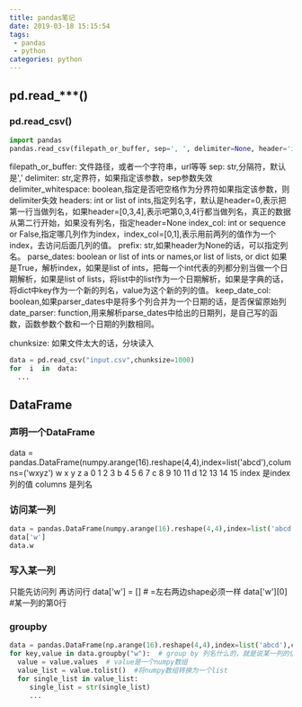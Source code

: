 ```yaml
---
title: pandas笔记
date: 2019-03-18 15:15:54
tags:
 - pandas
 - python
categories: python
---
```


## pd.read_***()
### pd.read_csv()
``` python
import pandas
pandas.read_csv(filepath_or_buffer, sep=', ', delimiter=None, header='infer', names=None, index_col=None, usecols=None, squeeze=False, prefix=None, mangle_dupe_cols=True, dtype=None, engine=None, converters=None, true_values=None, false_values=None, skipinitialspace=False, skiprows=None, nrows=None, na_values=None, keep_default_na=True, na_filter=True, verbose=False, skip_blank_lines=True, parse_dates=False, infer_datetime_format=False, keep_date_col=False, date_parser=None, dayfirst=False, iterator=False, chunksize=None, compression='infer', thousands=None, decimal=b'.', lineterminator=None, quotechar='"', quoting=0, escapechar=None, comment=None, encoding=None, dialect=None, tupleize_cols=None, error_bad_lines=True, warn_bad_lines=True, skipfooter=0, skip_footer=0, doublequote=True, delim_whitespace=False, as_recarray=None, compact_ints=None, use_unsigned=None, low_memory=True, buffer_lines=None, memory_map=False, float_precision=None)
```

filepath_or_buffer: 文件路径，或者一个字符串，url等等
sep: str,分隔符，默认是','
delimiter: str,定界符，如果指定该参数，sep参数失效
delimiter_whitespace: boolean,指定是否吧空格作为分界符如果指定该参数，则delimiter失效
headers: int or list of ints,指定列名字，默认是header=0,表示把第一行当做列名，如果header=[0,3,4],表示吧第0,3,4行都当做列名，真正的数据从第二行开始，如果没有列名，指定header=None
index_col: int or sequence or False,指定哪几列作为index，index_col=[0,1],表示用前两列的值作为一个index，去访问后面几列的值。
prefix: str,如果header为None的话，可以指定列名。
parse_dates: boolean or list of ints or names,or list of lists, or dict 如果是True，解析index，如果是list of ints，把每一个int代表的列都分别当做一个日期解析，如果是list of lists，将list中的list作为一个日期解析，如果是字典的话，将dict中key作为一个新的列名，value为这个新的列的值。
keep_date_col: boolean,如果parser_dates中是将多个列合并为一个日期的话，是否保留原始列
date_parser: function,用来解析parse_dates中给出的日期列，是自己写的函数，函数参数个数和一个日期的列数相同。

chunksize: 如果文件太大的话，分块读入
``` python
data = pd.read_csv("input.csv",chunksize=1000)
for  i  in  data:
  ...
```

## DataFrame
### 声明一个DataFrame
data = pandas.DataFrame(numpy.arange(16).reshape(4,4),index=list('abcd'),columns=('wxyz')
    w  x  y  z
a  0  1  2  3
b  4  5  6  7
c  8  9  10  11
d  12  13  14  15
index 是index列的值
columns 是列名


### 访问某一列
``` python
data = pandas.DataFrame(numpy.arange(16).reshape(4,4),index=list('abcd'),columns=('wxyz')
data['w']
data.w
```

### 写入某一列
只能先访问列 再访问行
data['w'] = []   # =左右两边shape必须一样
data['w'][0]  #某一列的第0行

### groupby
``` python
data = pandas.DataFrame(np.arange(16).reshape(4,4),index=list('abcd'),columns=('wxyz'))
for key,value in data.groupby("w"):  # group by 列名什么的，就是说某一列的值一样分一组
  value = value.values  # value是一个numpy数组
  value_list = value.tolist()  #将numpy数组转换为一个list
  for single_list in value_list:
     single_list = str(single_list)
     ...
```
